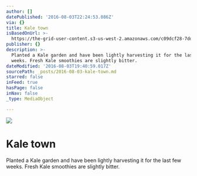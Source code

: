 ```yaml
---
author: []
datePublished: '2016-08-03T22:24:53.086Z'
via: {}
title: Kale town
isBasedOnUrl: >-
  https://the-grid-user-content.s3-us-west-2.amazonaws.com/c09dcf28-7dde-43c7-a260-353e3acf3ba9.jpg
publisher: {}
description: >-
  Planted a Kale garden and have been lightly harvesting it for the last few
  weeks. Fresh Kale smoothies are slightly bitter.
dateModified: '2016-08-03T19:40:59.017Z'
sourcePath: _posts/2016-08-03-kale-town.md
starred: false
inFeed: true
hasPage: false
inNav: false
_type: MediaObject

---
```

![](https://the-grid-user-content.s3-us-west-2.amazonaws.com/e6aa2136-d972-492d-b475-70c371ad3658.jpg)

# Kale town

Planted a Kale garden and have been lightly harvesting it for the last few weeks. Fresh Kale smoothies are slightly bitter.